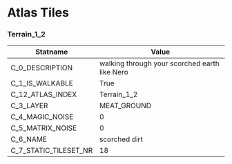 

# Atlas Tiles





### Terrain_1_2
| Statname | Value | 
|  --  |  --  | 
| C_0_DESCRIPTION | walking through your scorched earth like Nero | 
| C_1_IS_WALKABLE | True | 
| C_12_ATLAS_INDEX | Terrain_1_2 | 
| C_3_LAYER | MEAT_GROUND | 
| C_4_MAGIC_NOISE | 0 | 
| C_5_MATRIX_NOISE | 0 | 
| C_6_NAME | scorched dirt | 
| C_7_STATIC_TILESET_NR | 18 | 

